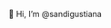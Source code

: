  👋 Hi, I’m @sandigustiana





<!---
sandigustiana/sandigustiana is a ✨ special ✨ repository because its `README.md` (this file) appears on your GitHub profile.
You can click the Preview link to take a look at your changes.
--->
